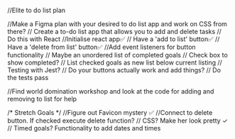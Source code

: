 //Elite to do list plan

//Make a Figma plan with your desired to do list app and work on CSS from there?
// Create a to-do list app that allows you to add and delete tasks
// Do this with React
  //Initialise react app✅
// Have a 'add to list' button✅
// Have a 'delete from list' button✅
   //Add event listeners for button functionality
// Maybe an unordered list of completed goals
   // Check box to show completed?
   // List checked goals as new list below current listing
// Testing with Jest?
  // Do your buttons actually work and add things?
  // Do the tests pass

  //Find world domination workshop and look at the code for adding and removing to list for help




/* Stretch Goals */
//Figure out Favicon mystery ✅
//Connect to delete button. If checked execute delete function?
// CSS? Make her look pretty ✓
// Timed goals? Functionality to add dates and times